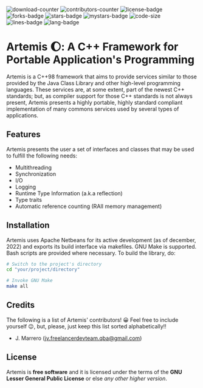 ![download-counter](https://img.shields.io/github/downloads/JavierMarrero/libartemis-cxx-runtime/total)
![contributors-counter](https://img.shields.io/github/contributors/JavierMarrero/libartemis-cxx-runtime?color=green)
![license-badge](https://img.shields.io/github/license/JavierMarrero/libartemis-cxx-runtime)
![forks-badge](https://img.shields.io/github/forks/JavierMarrero/libartemis-cxx-runtime?style=social)
![stars-badge](https://img.shields.io/github/stars/JavierMarrero/libartemis-cxx-runtime?style=social)
![mystars-badge](https://img.shields.io/github/stars/JavierMarrero?affiliations=OWNER%2CCOLLABORATOR%2CORGANIZATION_MEMBER&style=social)
![code-size](https://img.shields.io/github/languages/code-size/JavierMarrero/libartemis-cxx-runtime)
![lines-badge](https://img.shields.io/tokei/lines/github/JavierMarrero/libartemis-cxx-runtime?style=plastic)
![lang-badge](https://img.shields.io/github/languages/top/JavierMarrero/libartemis-cxx-runtime)

# Artemis :moon:: A C++ Framework for Portable Application's Programming

Artemis is a C++98 framework that aims to provide services similar to those provided by the Java Class Library and other high-level programming languages. These services are,
at some extent, part of the newest C++ standards; but, as compiler support for those C++ standards is not always present, Artemis presents a highly portable, highly standard
compliant implementation of many commons services used by several types of applications.

## Features

Artemis presents the user a set of interfaces and classes that may be used to fulfill the following needs:

- Multithreading
- Synchronization
- I/O
- Logging
- Runtime Type Information (a.k.a reflection)
- Type traits
- Automatic reference counting (RAII memory management)

## Installation

Artemis uses Apache Netbeans for its active development (as of december, 2022) and exports its build interface via makefiles. GNU Make is supported. Bash scripts are provided where necessary. To build the library, do:

```bash 
# Switch to the project's directory
cd "your/project/directory"

# Invoke GNU Make
make all
```

## Credits

The following is a list of Artemis' contributors! :grinning: Feel free to include yourself :wink:, but, please, just keep this list sorted alphabetically!!

- J. Marrero (jv.freelancerdevteam.qba@gmail.com)

## License

Artemis is **free software** and it is licensed under the terms of the **GNU Lesser General Public License** or else *any other higher version*. 

